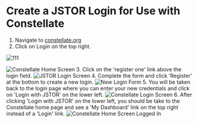 # Create a JSTOR Login for Use with Constellate

1. Navigate to <a href="http://constellate.org">constellate.org</a>
2. Click on Login on the top right.

![111](/CreateLogin/images/Screenshot-1.png)

<img src="/images/Screenshot-1.jpg" alt="Constellate Home Screen">
3. Click on the 'register one' link above the login field.

<img src="/images/Screenshot-2.jpg" alt="JSTOR Login Screen">
4. Complete the form and click 'Register' at the bottom to create a new login.

<img src="/images/images/Screenshot-3.jpg" alt="New Login Form">
5. You will be taken back to the login page where you can enter your new credentials and click on 'Login with JSTOR' on the lower left.

<img src="/images/images/Screenshot-4.jpg" alt="Constellate Login Screen">
6. After clicking 'Login with JSTOR' on the lower left, you should be take to the Constellate home page and see a 'My Dashboard' link on the top right instead of a 'Login' link.

<img src="/images/Screenshot-5.jpg" alt="Constellate Home Screen Logged In">


